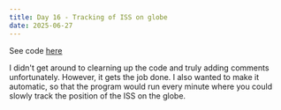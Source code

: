 ```yaml
---
title: Day 16 - Tracking of ISS on globe
date: 2025-06-27
---
```

See code [here](https://github.com/JonSkogland/1000daysofcoding/blob/main/daily-projects/day16_20250627/iss_location.py)

I didn't get around to clearning up the code and truly adding comments unfortunately. However, it gets the job done. 
I also wanted to make it automatic, so that the program would run every minute where you could slowly track the position of the ISS on the globe.